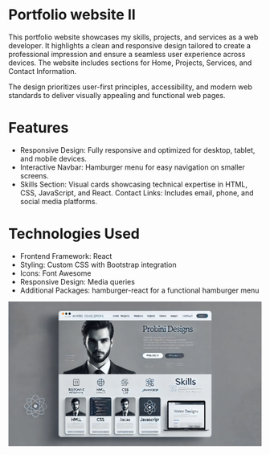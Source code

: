 # Portfolio website II
 This portfolio website showcases my skills, projects, and services as a web developer. It highlights a clean and responsive design tailored to create a professional impression and ensure a seamless user experience across devices. The website includes sections for Home, Projects, Services, and Contact Information.

The design prioritizes user-first principles, accessibility, and modern web standards to deliver visually appealing and functional web pages.

# Features
- Responsive Design: Fully responsive and optimized for desktop, tablet, and mobile devices.
- Interactive Navbar: Hamburger menu for easy navigation on smaller screens.
- Skills Section: Visual cards showcasing technical expertise in HTML, CSS, JavaScript, and React.
Contact Links: Includes email, phone, and social media platforms.

# Technologies Used
- Frontend Framework: React
- Styling: Custom CSS with Bootstrap integration
- Icons: Font Awesome
- Responsive Design: Media queries
- Additional Packages: hamburger-react for a functional hamburger menu

![AI Generated Web Design Preview](portfolio_design.png)
<!-- npm run build
npm run dev -->